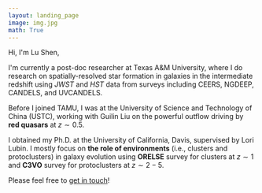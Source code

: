 ```yaml
---
layout: landing_page
image: img.jpg
math: True
---
```


Hi, I'm Lu Shen,

I'm currently a post-doc researcher at Texas A&M University, where I do research on spatially-resolved star formation in galaxies in the intermediate redshift using *JWST* and *HST* data from surveys including CEERS, NGDEEP, CANDELS, and UVCANDELS.

Before I joined TAMU, I was at the University of Science and Technology of China (USTC), working with Guilin Liu on the powerful outflow driving by **red quasars** at $z\sim0.5$. 

I obtained my Ph.D. at the University of California, Davis, supervised by Lori Lubin. I mostly focus on **the role of environments** (i.e., clusters and protoclusters) in galaxy evolution using **ORELSE** survey for clusters at $z\sim1$ and **C3VO** survey for protoclusters at $z\sim2-5$. <!--Particularly, I studied the environmental effect on radio galaxies, where radio emission is due to AGN and/or star formation activities, which allow us to study the coeval of AGN and star formation. -->

<!--I also collebrated with ALPINE collebration to study the infrared-to-radio relation for high redshift star forming galaxies at $z\sim5$. -->

Please feel free to [get in touch](mailto:lushen@tamu.edu)!